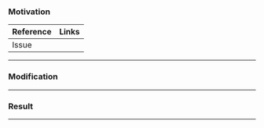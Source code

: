 <!-- IMPORTANT: PR 을 만들기 전에 꼭 Issue 를 먼저 생성해주세요. -->

### Motivation

<!-- 이 PR 만들게 된 동기 및 배경에 대해서 작성해주세요 -->
<!-- 현재 존재하는 문제가 무엇인지?-->

| Reference | Links |
| --------- | ----- |
| Issue     |       |

---

### Modification

<!-- 이 PR이 추가/변경 하는 내용에 대해서 최대한 자세히 작성해주세요 -->
<!-- 어떻게 문제를 해결할 것인지? -->

---

### Result

<!-- 이 PR 머지된 이후에 발생할 일들에 대해서 작성해주세요 -->
<!-- resolve #XXXX 를 넣어서 PR 이 머지될경우 닫아야할 이슈번호를 명시해주세요. -->

---
